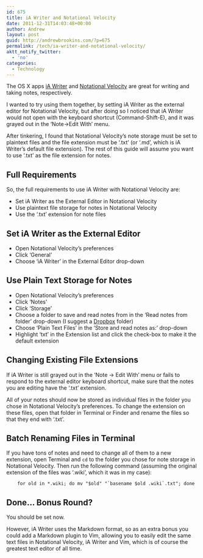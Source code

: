 ```yaml
---
id: 675
title: iA Writer and Notational Velocity
date: 2011-12-31T14:03:48+00:00
author: Andrew
layout: post
guid: http://andrewbrookins.com/?p=675
permalink: /tech/ia-writer-and-notational-velocity/
aktt_notify_twitter:
  - 'no'
categories:
  - Technology
---
```

The OS X apps [iA Writer](http://iawriter.com) and [Notational Velocity](http://notational.net) are great for writing and taking notes, respectively.

I wanted to try using them together, by setting iA Writer as the external editor for Notational Velocity, but after doing so I noticed that iA Writer would not open with the keyboard shortcut (Command-Shift-E), and it was grayed out in the &#8216;Note->Edit With&#8217; menu.

After tinkering, I found that Notational Velocity&#8217;s note storage must be set to plaintext files and the file extension must be &#8216;.txt&#8217; (or &#8216;.md&#8217;, which is iA Writer&#8217;s default file extension). The rest of this guide will assume you want to use &#8216;.txt&#8217; as the file extension for notes.

## <span id="Full_Requirements">Full Requirements</span>

So, the full requirements to use iA Writer with Notational Velocity are:

  * Set iA Writer as the External Editor in Notational Velocity
  * Use plaintext file storage for notes in Notational Velocity
  * Use the &#8216;.txt&#8217; extension for note files

## <span id="Set_iA_Writer_as_the_External_Editor">Set iA Writer as the External Editor</span>

  * Open Notational Velocity&#8217;s preferences
  * Click &#8216;General&#8217;
  * Choose &#8216;iA Writer&#8217; in the External Editor drop-down

## <span id="Use_Plain_Text_Storage_for_Notes">Use Plain Text Storage for Notes</span>

  * Open Notational Velocity&#8217;s preferences
  * Click &#8216;Notes&#8217;
  * Click &#8216;Storage&#8217;
  * Choose a folder to save and read notes from in the &#8216;Read notes from folder&#8217; drop-down (I suggest a [Dropbox](http://dropbox.com) folder)
  * Choose &#8216;Plain Text Files&#8217; in the &#8216;Store and read notes as:&#8217; drop-down
  * Highlight &#8216;txt&#8217; in the Extension list and click the check-box to make it the default extension

## <span id="Changing_Existing_File_Extensions">Changing Existing File Extensions</span>

If iA Writer is still grayed out in the &#8216;Note -> Edit With&#8217; menu or fails to respond to the external editor keyboard shortcut, make sure that the notes you are editing have the &#8216;.txt&#8217; extension.

All of your notes should now be stored as individual files in the folder you chose in Notational Velocity&#8217;s preferences. To change the extension on these files, open that folder in Terminal or Finder and rename the files so that they end with &#8216;.txt&#8217;.

## <span id="Batch_Renaming_Files_in_Terminal">Batch Renaming Files in Terminal</span>

If you have tons of notes and need to change all of them to a new extension, open Terminal and `cd` to the folder you chose for note storage in Notational Velocity. Then run the following command (assuming the original extension of the files was &#8216;.wiki&#8217;, which it was in my case):

        for old in *.wiki; do mv "$old" "`basename $old .wiki`.txt"; done
    

## <span id="Done_Bonus_Round">Done… Bonus Round?</span>

You should be set now.

However, iA Writer uses the Markdown format, so as an extra bonus you could add a Markdown plugin to Vim, allowing you to easily edit the same text files in Notational Velocity, iA Writer and Vim, which is of course the greatest text editor of all time.